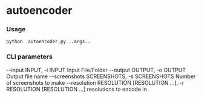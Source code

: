 # autoencoder

### Usage
`python  autoencoder.py ..args..`

###  CLI parameters
  --input INPUT, -i INPUT
                        Input File/Folder
  --output OUTPUT, -o OUTPUT
                        Output file name
  --screenshots SCREENSHOTS, -s SCREENSHOTS
                        Number of screenshots to make
  --resolution RESOLUTION [RESOLUTION ...], -r RESOLUTION [RESOLUTION ...]
                        resolutions to encode in